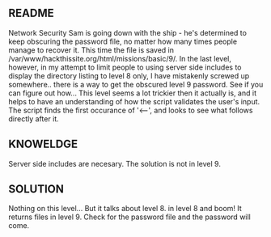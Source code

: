 README
------

Network Security Sam is going down with the ship - he's determined to keep obscuring the password file, no matter how many times people manage to recover it. This time the file is saved in /var/www/hackthissite.org/html/missions/basic/9/. In the last level, however, in my attempt to limit people to using server side includes to display the directory listing to level 8 only, I have mistakenly screwed up somewhere.. there is a way to get the obscured level 9 password. See if you can figure out how... This level seems a lot trickier then it actually is, and it helps to have an understanding of how the script validates the user's input. The script finds the first occurance of '<--', and looks to see what follows directly after it.


KNOWELDGE
---------

Server side includes are necesary.
The solution is not in level 9.


SOLUTION
--------

Nothing on this level... But it talks about level 8. <!--#exec cmd="ls ../../9/" --> in level 8 and boom! It returns files in level 9. Check for the password file and the password will come.
